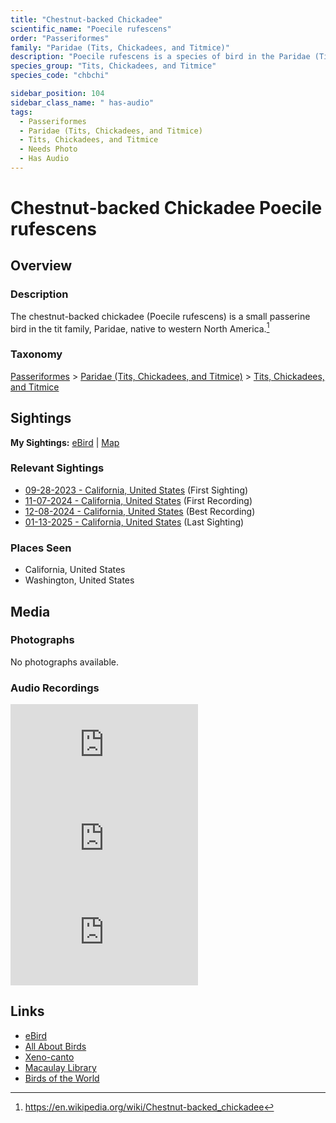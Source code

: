 ```yaml
---
title: "Chestnut-backed Chickadee"
scientific_name: "Poecile rufescens"
order: "Passeriformes"
family: "Paridae (Tits, Chickadees, and Titmice)"
description: "Poecile rufescens is a species of bird in the Paridae (Tits, Chickadees, and Titmice) family. It has been observed 18 times. It has been recorded."
species_group: "Tits, Chickadees, and Titmice"
species_code: "chbchi"

sidebar_position: 104
sidebar_class_name: " has-audio"
tags: 
  - Passeriformes
  - Paridae (Tits, Chickadees, and Titmice)
  - Tits, Chickadees, and Titmice
  - Needs Photo
  - Has Audio
---
```


# Chestnut-backed Chickadee <span className='sci_name'>Poecile rufescens</span>

## Overview

### Description
The chestnut-backed chickadee (Poecile rufescens) is a small passerine bird in the tit family, Paridae, native to western North America.[^1]

[^1]: https://en.wikipedia.org/wiki/Chestnut-backed_chickadee

### Taxonomy
[Passeriformes](/tags/passeriformes) > [Paridae (Tits, Chickadees, and Titmice)](/tags/paridae-tits-chickadees-and-titmice) > [Tits, Chickadees, and Titmice](/tags/tits-chickadees-and-titmice)


## Sightings

**My Sightings:** [eBird](https://ebird.org/lifelist?r=world&time=life&spp=chbchi) | [Map](/map?species_code=chbchi)

### Relevant Sightings

* [09-28-2023 - California, United States](https://ebird.org/checklist/S150966767) (First Sighting)
* [11-07-2024 - California, United States](https://ebird.org/checklist/S203225147) (First Recording)
* [12-08-2024 - California, United States](https://ebird.org/checklist/S204849205) (Best Recording)
* [01-13-2025 - California, United States](https://ebird.org/checklist/S209208311) (Last Sighting)

### Places Seen

* California, United States
* Washington, United States



## Media
### Photographs
No photographs available.

### Audio Recordings
<iframe className="audio_iframe" src="https://macaulaylibrary.org/asset/626559383/embed" frameBorder="0" allowFullScreen></iframe>
<iframe className="audio_iframe" src="https://macaulaylibrary.org/asset/627219358/embed" frameBorder="0" allowFullScreen></iframe>
<iframe className="audio_iframe" src="https://macaulaylibrary.org/asset/627274874/embed" frameBorder="0" allowFullScreen></iframe>

## Links
* [eBird](https://ebird.org/species/chbchi) 
* [All About Birds](https://www.allaboutbirds.org/guide/chbchi) 
* [Xeno-canto](https://www.xeno-canto.org/species/poecile-rufescens) 
* [Macaulay Library](https://search.macaulaylibrary.org/catalog?taxonCode=chbchi&sort=rating_rank_desc)
* [Birds of the World](https://birdsoftheworld.org/bow/species/chbchi)

